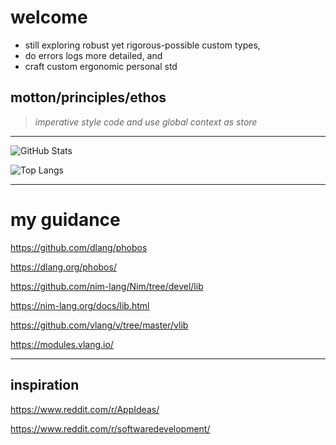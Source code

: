 # welcome

- still exploring robust yet rigorous-possible custom types,
- do errors logs more detailed, and
- craft custom ergonomic personal std

## motton/principles/ethos

> _imperative style code and use global context as store_

---

![GitHub Stats](https://github-readme-stats.vercel.app/api?username=naranyala&show_icons=true&theme=radical)

![Top Langs](https://github-readme-stats.vercel.app/api/top-langs/?username=naranyala&layout=compact&theme=radical)

---

# my guidance

https://github.com/dlang/phobos

https://dlang.org/phobos/

https://github.com/nim-lang/Nim/tree/devel/lib

https://nim-lang.org/docs/lib.html

https://github.com/vlang/v/tree/master/vlib

https://modules.vlang.io/

---

## inspiration

https://www.reddit.com/r/AppIdeas/

https://www.reddit.com/r/softwaredevelopment/

